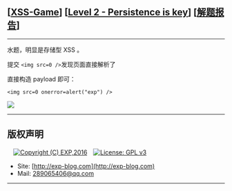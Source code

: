 ## [[XSS-Game](https://xss-game.appspot.com/)] [[Level 2 - Persistence is key](https://xss-game.appspot.com/level2)] [[解题报告](http://exp-blog.com/2019/02/15/pid-3333/)]

------

水题，明显是存储型 XSS 。

提交 `<img src=0 />`发现页面直接解析了

直接构造 payload 即可：

`<img src=0 onerror=alert("exp") />`

![](https://github.com/lyy289065406/CTF-Solving-Reports/blob/master/xss-game/level-2/imgs/01.png)

------

## 版权声明

　[![Copyright (C) EXP,2016](https://img.shields.io/badge/Copyright%20(C)-EXP%202016-blue.svg)](http://exp-blog.com)　[![License: GPL v3](https://img.shields.io/badge/License-GPL%20v3-blue.svg)](https://www.gnu.org/licenses/gpl-3.0)
  

- Site: [http://exp-blog.com](http://exp-blog.com) 
- Mail: <a href="mailto:289065406@qq.com?subject=[EXP's Github]%20Your%20Question%20（请写下您的疑问）&amp;body=What%20can%20I%20help%20you?%20（需要我提供什么帮助吗？）">289065406@qq.com</a>


------

